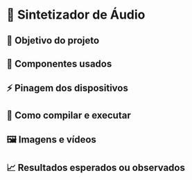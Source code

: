 # 🚀 Sintetizador de Áudio

## 🎯 Objetivo do projeto

## 🧩 Componentes usados

## ⚡ Pinagem dos dispositivos

## 🧪 Como compilar e executar

## 🖼️ Imagens e vídeos

## 📈 Resultados esperados ou observados